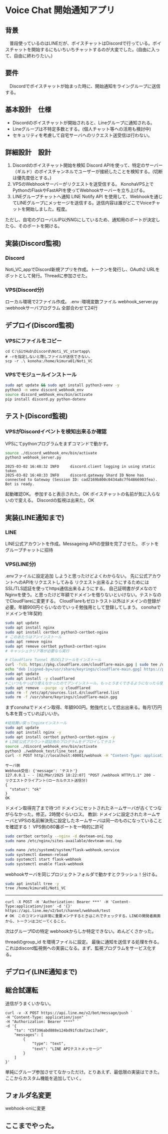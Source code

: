 # Voice Chat 開始通知アプリ

## 背景

　普段使っているのはLINEだが、ボイスチャットはDiscordで行っている。ボイスチャットを開始するにもいちいちチャットするのが大変でした。(自由に入って、自由に終わりたい。)

## 要件

　Discordでボイスチャットが始まった時に、開始通知をライングループに送信する。

## 基本設計　仕様

- Discordのボイスチャットが開始されると、Lineグループに通知される。
- Lineグループは不特定多数とする。(個人チャット等への活用も検討中)
- セキュリティを考慮して自宅サーバへのリクエスト送受信は行わない。

## 詳細設計　設計

1. Discordのボイスチャット開始を検知
   Discord APIを使って、特定のサーバー（ギルド）のボイスチャンネルでユーザーが接続したことを検知する。(切断は優先度低とする。)
2. VPSのWebhookサーバーがリクエストを送受信する。
   KonohaVPS上でPythonのFlaskやFastAPIを使ってWebhookサーバーを立ち上げる。
3. LINEグループチャットへ通知
   LINE Notify API を使用して、Webhookを通じてLINEグループにメッセージを送信する。送信内容は誰がどこでVoiceチャットを開始しました。程度。

ただし、自宅のグローバルIP以外NGにしているため、通知用のポートが決定したら、そのポートを開ける。

## 実装(Discord監視)

### Discord

Noti_VC_appでDiscord新規アプリを作成。トークンを発行し、OAuth2 URLをボットとして発行。Threadに参加させた。

### VPS(Discord分)

ローカル環境で2ファイル作成。
.env :環境変数ファイル
webhook_server.py :webhookサーバプログラム 全部合わせて24行

## デプロイ(Discord監視)

### VPSにファイルをコピー

```shell
cd C:\GitHub\Discord\Noti_VC_startapp\
# -rを指定しないと隠しファイルが送信できない。
scp -r .\ konoha:/home/kimura01/Noti_VC
```

### VPSでモジュールインストール

```bash
sudo apt update && sudo apt install python3-venv -y
python3 -m venv discord_webhook_env
source discord_webhook_env/bin/activate
pip install discord.py python-dotenv
```

## テスト(Discord監視)

### VPSがDiscordイベントを検知出来るか確認

VPSにてpythonプログラムをまずコマンドで動かす。

```bash
source ./discord_webhook_env/bin/activate
python3 webhook_server.py
```

```log
2025-03-02 16:48:32 INFO     discord.client logging in using static token
2025-03-02 16:48:33 INFO     discord.gateway Shard ID None has connected to Gateway (Session ID: cad2169b800c0434a8c7f64866903fea).
Bot is ready.
```

起動確認OK。
参加すると表示された。OK
ボイスチャットの名前が気に入らないので変える。
Discordの監視は出来た。OK

## 実装(LINE通知まで)

### LINE

LINE公式アカウントを作成。Messageing APIの登録を完了させた。
ボットをグループチャットに招待

### VPS(LINE分)

.envファイルに設定追加
しようと思ったけどよくわからない。
先に公式アカウントへのAPIをリクエストしてみる
リクエスト出来るようにするためにはSSL/TLS認証を使ってhttps通信出来るようにする。
自己証明書がダメなのでNginxを使う。と思ったけど年額でドメインを借りないといけない。テストなのでCloudFlareに変更する。
CloudFlareもゼロトラスト以外はドメインの登録が必要。年額900円ぐらいなのでいっそ勉強用として登録してしまう。
conohaでドメインを1年契約

```bash
sudo apt update
sudo apt install nginx
sudo apt install certbot python3-certbot-nginx
# このあたりはアンインストール
sudo apt remove nginx
sudo apt remove certbot python3-certbot-nginx
# キャッシュクリア等が必要なら実行

# Cloudflare Tunnel 用のCLIツールをインストール
curl -fsSL https://pkg.cloudflare.com/cloudflare-main.gpg | sudo tee /usr/share/keyrings/cloudflare-main.gpg >/dev/null
echo "deb [signed-by=/usr/share/keyrings/cloudflare-main.gpg] https://pkg.cloudflare.com/cloudflared noble main" | sudo tee /etc/apt/sources.list.d/cloudflared.list
sudo apt update
sudo apt install -y cloudflared
#こいつもやっぱり使えなかったのでアンインストール。もっとうまくできるようになったら使う。
sudo apt remove --purge -y cloudflared
sudo rm -f /etc/apt/sources.list.d/cloudflared.list
sudo rm -f /usr/share/keyrings/cloudflare-main.gpg
```

まずconohaでドメイン取得、年額900円。勉強代として捻出出来る。毎月1万円も本を買っていればいいか。

```bash
#結局舞い戻ってnginxインストール
sudo apt update
sudo apt install nginx -y
sudo apt install certbot python3-certbot-nginx -y
# LINE公式アカウント認証用のプログラムをデプロイしてテスト
source ./discord_webhook_env/bin/activate
python3 ./webhook_test/line_test.py
curl -X POST http://localhost:40001/webhook -H "Content-Type: application/json" -d '{"message": "テスト"}'
```

```log
サーバ側
Webhook受信: {'message': 'テスト'}
127.0.0.1 - - [02/Mar/2025 18:22:07] "POST /webhook HTTP/1.1" 200 -
リクエストクライアント(ローカルホスト送信分)
{
  "status": "ok"
}
OK
```

ドメイン取得完了まで待つ!!
ドメインにセットされたネームサーバが古くてつながらなかった。修正。2時間ぐらいロス。
教訓: ドメインに設定されたネームサーバとVPSの名前解決先に設定したネームサーバは同一のものになっていることを確認する！
VPS側の80番ポートを一時的に許可

```bash
sudo certbot certonly --nginx -d devteam-oni.top
sudo nano /etc/nginx/sites-available/devteam-oni.top

sudo nano /etc/systemd/system/flask-webhook.service
sudo systemctl daemon-reload
sudo systemctl start flask-webhook
sudo systemctl enable flask-webhook
```

webhookサーバを同じプロジェクトフォルダで動かすとクラッシュ！分ける。

```bash
sudo apt install tree -y
tree /home/kimura01/Noti_VC
```

---

```shell
curl -X POST -H 'Authorization: Bearer ***' -H 'Content-Type:application/json' -d '{}' https://api.line.me/v2/bot/channel/webhook/test
# OK　このコマンドは非常に重要メンテするときはこれでチェックする。LINEの開発者画面から、トークンはコピーてくること。
```

次はグループIDの特定
webhookからしか特定できない。めんどくさかった。

threadのgroup_id を環境ファイルに設定。
最後に通知を送信する処理を作る。これはdiscord監視側への実装になる。まず、監視プログラムをサービス化する。

## デプロイ(LINE通知まで)

## 総合試運転

送信がうまくいかない。

```shell
curl -v -X POST https://api.line.me/v2/bot/message/push `
-H "Content-Type: application/json" `
-H "Authorization: Bearer ****" `
-d '{
    "to": "C5f396abd888e124bd91fc8a72ac17ad4",
    "messages": [
        {
            "type": "text",
            "text": "LINE APIテストメッセージ"
        }
    ]
}'
```

単純にグループ参加させてなかっただけ。とりあえず、最低限の実装はできた。
ここからカスタム機能を追加していく。
## フォルダ名変更

webhook-oniに変更

## ここまでやった。
